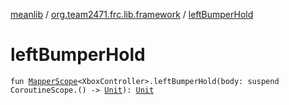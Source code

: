 [meanlib](../index.md) / [org.team2471.frc.lib.framework](index.md) / [leftBumperHold](./left-bumper-hold.md)

# leftBumperHold

`fun `[`MapperScope`](-mapper-scope/index.md)`<XboxController>.leftBumperHold(body: suspend CoroutineScope.() -> `[`Unit`](https://kotlinlang.org/api/latest/jvm/stdlib/kotlin/-unit/index.html)`): `[`Unit`](https://kotlinlang.org/api/latest/jvm/stdlib/kotlin/-unit/index.html)